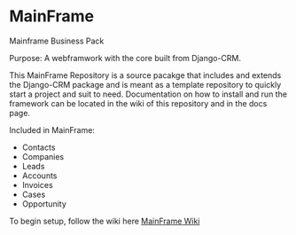 # MainFrame
Mainframe Business Pack

Purpose: A webframwork with the core built from Django-CRM. 

This MainFrame Repository is a source pacakge that includes and extends the Django-CRM package and is meant as a template repository to quickly start a project and suit to need. Documentation on how to install and run the framework can be located in the wiki of this repository and in the docs page.

Included in MainFrame:
- Contacts
- Companies
- Leads
- Accounts
- Invoices
- Cases
- Opportunity

To begin setup, follow the wiki here [MainFrame Wiki](Home)
